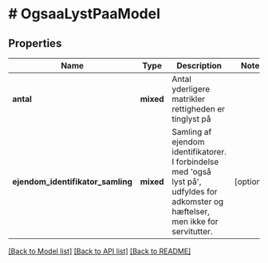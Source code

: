 # # OgsaaLystPaaModel

## Properties

Name | Type | Description | Notes
------------ | ------------- | ------------- | -------------
**antal** | **mixed** | Antal yderligere matrikler rettigheden er tinglyst på |
**ejendom_identifikator_samling** | **mixed** | Samling af ejendom identifikatorer. I forbindelse med &#39;også lyst på&#39;, udfyldes for adkomster og hæftelser, men ikke for servitutter. | [optional]

[[Back to Model list]](../../README.md#models) [[Back to API list]](../../README.md#endpoints) [[Back to README]](../../README.md)

